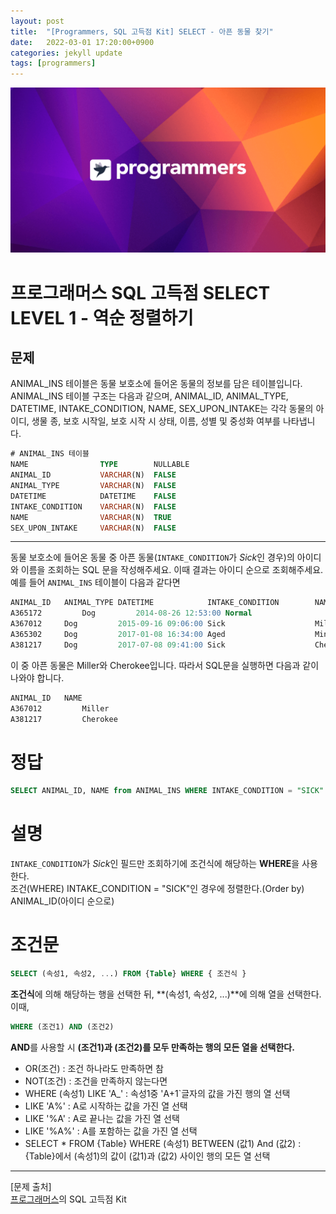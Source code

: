 ```yaml
---
layout: post
title:  "[Programmers, SQL 고득점 Kit] SELECT - 아픈 동물 찾기"
date:   2022-03-01 17:20:00+0900
categories: jekyll update
tags: [programmers]
---
```


<p align="center"><img src="/assets/img/blog/정보/프로그래머스.png"></p>

# 프로그래머스 SQL 고득점 SELECT LEVEL 1 - 역순 정렬하기
## 문제
ANIMAL_INS 테이블은 동물 보호소에 들어온 동물의 정보를 담은 테이블입니다. ANIMAL_INS 테이블 구조는 다음과 같으며, ANIMAL_ID, ANIMAL_TYPE, DATETIME, INTAKE_CONDITION, NAME, SEX_UPON_INTAKE는 각각 동물의 아이디, 생물 종, 보호 시작일, 보호 시작 시 상태, 이름, 성별 및 중성화 여부를 나타냅니다.  

```sql
# ANIMAL_INS 테이블
NAME                TYPE        NULLABLE
ANIMAL_ID           VARCHAR(N)	FALSE
ANIMAL_TYPE         VARCHAR(N)	FALSE
DATETIME            DATETIME	FALSE
INTAKE_CONDITION    VARCHAR(N)	FALSE
NAME                VARCHAR(N)	TRUE
SEX_UPON_INTAKE     VARCHAR(N)	FALSE
```
  
---
  
동물 보호소에 들어온 동물 중 아픈 동물(`INTAKE_CONDITION`가 *Sick*인 경우)의 아이디와 이름을 조회하는 SQL 문을 작성해주세요. 이때 결과는 아이디 순으로 조회해주세요. 예를 들어 `ANIMAL_INS` 테이블이 다음과 같다면  

```sql
ANIMAL_ID	ANIMAL_TYPE	DATETIME	        INTAKE_CONDITION	    NAME	    SEX_UPON_INTAKE
A365172         Dog	        2014-08-26 12:53:00	Normal	                Diablo	    Neutered Male
A367012 	Dog     	2015-09-16 09:06:00	Sick	                Miller	    Neutered Male
A365302 	Dog	        2017-01-08 16:34:00	Aged	                Minnie	    Spayed Female
A381217 	Dog	        2017-07-08 09:41:00	Sick	                Cherokee	Neutered Male
```

이 중 아픈 동물은 Miller와 Cherokee입니다. 따라서 SQL문을 실행하면 다음과 같이 나와야 합니다.  
  
```sql
ANIMAL_ID	NAME
A367012	        Miller
A381217	        Cherokee
```

# 정답
```sql
SELECT ANIMAL_ID, NAME from ANIMAL_INS WHERE INTAKE_CONDITION = "SICK" order by ANIMAL_ID
```

# 설명
`INTAKE_CONDITION`가 *Sick*인 필드만 조회하기에 조건식에 해당하는 **WHERE**을 사용한다.  
조건(WHERE) INTAKE_CONDITION = "SICK"인 경우에 정렬한다.(Order by) ANIMAL_ID(아이디 순으로)  

# 조건문
```sql
SELECT (속성1, 속성2, ...) FROM {Table} WHERE { 조건식 }
```
**조건식**에 의해 해당하는 행을 선택한 뒤, **(속성1, 속성2, ...)**에 의해 열을 선택한다.  
이때,
```sql
WHERE (조건1) AND (조건2)
```
**AND**를 사용할 시 **(조건1)과 (조건2)를 모두 만족하는 행의 모든 열을 선택한다.**  
- OR(조건) : 조건 하나라도 만족하면 참  
- NOT(조건) : 조건을 만족하지 않는다면  
- WHERE (속성1) LIKE 'A_' : 속성1중 'A+1`글자의 값을 가진 행의 열 선택  
- LIKE 'A%' : A로 시작하는 값을 가진 열 선택  
- LIKE '%A' : A로 끝나는 값을 가진 열 선택  
- LIKE '%A%' : A를 포함하는 값을 가진 열 선택  
- SELECT * FROM {Table} WHERE (속성1) BETWEEN (값1) And (값2) : {Table}에서 (속성1)의 값이 (값1)과 (값2) 사이인 행의 모든 열 선택   

---
[문제 출처]  
[프로그래머스](https://programmers.co.kr/)의 SQL 고득점 Kit  